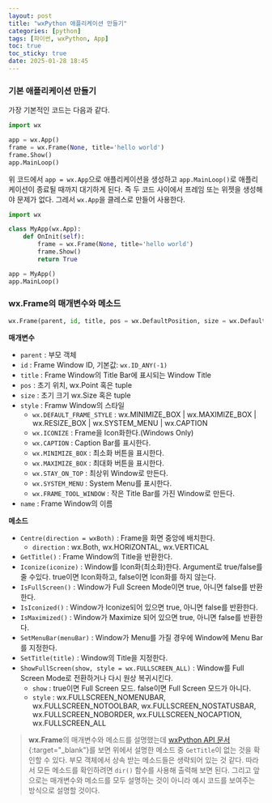 ```yaml
---
layout: post
title: "wxPython 애플리케이션 만들기"
categories: [python]
tags: [파이썬, wxPython, App]
toc: true
toc_sticky: true
date: 2025-01-28 18:45
---
```


### 기본 애플리케이션 만들기

가장 기본적인 코드는 다음과 같다.

```python
import wx

app = wx.App()
frame = wx.Frame(None, title='hello world')
frame.Show()
app.MainLoop()
```

위 코드에서 `app = wx.App`으로 애플리케이션을 생성하고 `app.MainLoop()`로 애플리케이션이 종료될 때까지 대기하게 된다. 즉 두 코드 사이에서 프레임 또는 위젯을 생성해야 문제가 없다. 그레서 `wx.App`을 클레스로 만들어 사용한다.

```python
import wx

class MyApp(wx.App):
	def OnInit(self):
		frame = wx.Frame(None, title='hello world')
		frame.Show()
		return True

app = MyApp()
app.MainLoop()
```

### wx.Frame의 매개변수와 메소드

```python
wx.Frame(parent, id, title, pos = wx.DefaultPosition, size = wx.DefaultSize, style = wx.DEFAULT_FRAME_STYLE, name = 'frame')
```

**매개변수**

* `parent` : 부모 객체
* `id` : Frame Window ID, 기본값: `wx.ID_ANY(-1)`
* `title` : Frame Window의 Title Bar에 표시되는 Window Title
* `pos` : 초기 위치, wx.Point 혹은 tuple
* `size` : 초기 크기 wx.Size 혹은 tuple
* `style` : Framw Window의 스타일
	- `wx.DEFAULT_FRAME_STYLE` : wx.MINIMIZE_BOX | wx.MAXIMIZE_BOX | wx.RESIZE_BOX | wx.SYSTEM_MENU | wx.CAPTION
	- `wx.ICONIZE` : Frame을 Icon화한다.(Windows Only)
	- `wx.CAPTION` : Caption Bar를 표시한다.
	- `wx.MINIMIZE_BOX` : 최소화 버튼을 표시한다.
	- `wx.MAXIMIZE_BOX` : 최대화 버튼을 표시한다.
	- `wx.STAY_ON_TOP` : 최상위 Window로 만든다.
	- `wx.SYSTEM_MENU` : System Menu를 표시한다.
	- `wx.FRAME_TOOL_WINDOW` : 작은 Title Bar를 가진 Window로 만든다.
* `name` : Frame Window의 이름

**메소드**

* `Centre(direction = wxBoth)` : Frame을 화면 중앙에 배치한다.
	- `direction` : wx.Both, wx.HORIZONTAL, wx.VERTICAL
* `GetTitle()` : Frame Window의 Title을 반환한다.
* `Iconize(iconize)` : Window를 Icon화(최소화)한다. Argument로 true/false를 줄 수있다. true이면 Icon화하고, false이면 Icon화를 하지 않는다.
* `IsFullScreen()` : Window가 Full Screen Mode이면 true, 아니면 false를 반환한다.
* `IsIconized()` : Window가 Iconize되어 있으면 true, 아니면 false를 반환한다.
* `IsMaximized()` : Window가 Maximize 되어 있으면 true, 아니면 false를 반환한다.
* `SetMenuBar(menuBar)` : Window가 Menu를 가질 경우에 Window에 Menu Bar를 지정한다.
* `SetTitle(title)` : Window의 Title을 지정한다.
* `ShowFullScreen(show, style = wx.FULLSCREEN_ALL)` : Window를 Full Screen Mode로 전환하거나 다시 원상 복귀시킨다.
	- `show` : true이면 Full Screen 모드. false이면 Full Screen 모드가 아니다.
	- `style` : wx.FULLSCREEN_NOMENUBAR, wx.FULLSCREEN_NOTOOLBAR, wx.FULLSCREEN_NOSTATUSBAR, wx.FULLSCREEN_NOBORDER, wx.FULLSCREEN_NOCAPTION, wx.FULLSCREEN_ALL

> **wx.Frame**의 매개변수와 메소드를 설명했는데 [wxPython API 문서](https://docs.wxpython.org/index.html){:target="_blank"}를 보면 위에서 설명한 메소드 중 `GetTitle`이 없는 것을 확인할 수 있다. 부모 객체에서 상속 받는 메소드들은 생략되어 있는 것 같다. 따라서 모든 메소드를 확인하려면 `dir()` 함수를 사용해 출력해 보면 된다.
> 그리고 앞으로는 매개변수와 메소드를 모두 설명하는 것이 아니라 예시 코드를 보여주는 방식으로 설명할 것이다.
